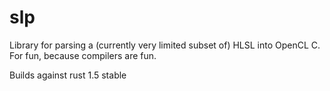 # slp

Library for parsing a (currently very limited subset of) HLSL into OpenCL C. For fun, because
compilers are fun.

Builds against rust 1.5 stable
